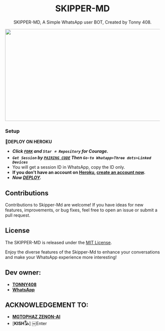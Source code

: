 <h1 align="center"> SKIPPER-MD </h1>
<p align="center"> SKIPPER-MD, A Simple WhatsApp user BOT, Created by Tonny 408.
</p>



<img src="https://telegra.ph/file/a631aa36f6d9dfbe722e8.jpg" width="700" height="300"/>



### Setup

**📌DEPLOY ON HEROKU**
   - ***Click [`FORK`](https://github.com/Tonny408/Skipper-Md/fork) and `Star ⭐ Repository` for Courage.***
   - ***`Get Session` by [`PAIRING CODE`](https://skipper-md-session.onrender.com/pair) Then `Go-to Whatapp>Three dots>Linked Devices`***
   - You will get a session ID in WhatsApp, copy the ID only.
   - **If you don't have an account on [Heroku](https://signup.heroku.com/), [create an account now](https://signup.heroku.com/).**
   - ***Now [DEPLOY](https://dashboard.heroku.com/new?template=https://github.com/Tonny408/Skipper-Md).***


## Contributions

Contributions to Skipper-Md are welcome! If you have ideas for new features, improvements, or bug fixes, feel free to open an issue or submit a pull request.

## License

The SKIPPER-MD is released under the [MIT License](https://opensource.org/licenses/MIT).

Enjoy the diverse features of the Skipper-Md  to enhance your conversations and make your WhatsApp experience more interesting!

## Dev owner:
- [**TONNY408**](https://instagram.com/homabayian)
- [**WhatsApp**](https://wa.me/254798780465)

## ACKNOWLEDGEMENT TO: 

- [**MGTOPHAZ ZENON-AI**](https://wa.me/254705243111)
- [**KISH𓅃**]
￼Enter
